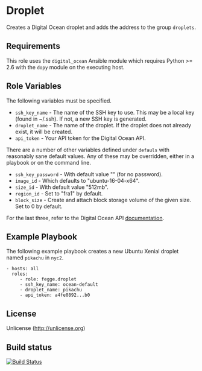 Droplet
=======

Creates a Digital Ocean droplet and adds the address to the group `droplets`.

Requirements
------------

This role uses the `digital_ocean` Ansible module which requires Python >= 2.6 with the `dopy` module on the executing host.

Role Variables
--------------

The following variables must be specified.

- `ssh_key_name` - The name of the SSH key to use. This may be a local key (found in ~/.ssh). If not, a new SSH key is generated.
- `droplet_name` - The name of the droplet. If the droplet does not already exist, it will be created.
- `api_token` - Your API token for the Digital Ocean API.

There are a number of other variables defined under `defauls` with reasonably sane default values. Any of these may be overridden, either in a playbook or on the command line.

- `ssh_key_password` - With default value "" (for no password).
- `image_id` - Which defaults to "ubuntu-16-04-x64".
- `size_id` - With default value "512mb".
- `region_id` - Set to "fra1" by default.
- `block_size` - Create and attach block storage volume of the given size. Set to 0 by default.

For the last three, refer to the Digital Ocean API [documentation](https://developers.digitalocean.com/documentation/v2/).

Example Playbook
----------------

The following example playbook creates a new Ubuntu Xenial droplet named `pikachu` in `nyc2`.

    - hosts: all
      roles:
         - role: fegge.droplet
         - ssh_key_name: ocean-default
         - droplet_name: pikachu
         - api_token: a4fe0892...b0

License
-------

Unlicense (http://unlicense.org)

Build status
------------

[![Build Status](https://travis-ci.org/fegge/ansible-droplet.svg?branch=master)](https://travis-ci.org/fegge/ansible-droplet)
